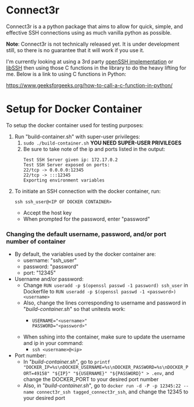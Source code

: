# Connect3r
Connect3r is a a python package that aims to allow for quick, simple, and effective SSH connections using as much vanilla python as possible.

**Note**: Connect3r is not technically released yet. It is under development still, so there is no guarantee that it will work if you use it.

I'm currently looking at using a 3rd party [openSSH implementation](https://github.com/openssh/openssh-portable) or [libSSH](https://api.libssh.org/stable/libssh_tutor_shell.html#opening_shell) then using those C functions in the library to do the heavy lifting for me. Below is a link to using C functions in Python:

https://www.geeksforgeeks.org/how-to-call-a-c-function-in-python/
# Setup for Docker Container
To setup the docker container used for testing purposes:
1. Run "build-container.sh" with super-user privileges:
   1. ``sudo ./build-container.sh`` **YOU NEED SUPER-USER PRIVILEGES**
   2. Be sure to take note of the ip and ports listed in the output:
        ```
        Test SSH Server given ip: 172.17.0.2
        Test SSH Server exposed on ports:
        22/tcp -> 0.0.0.0:12345
        22/tcp -> :::12345
        Exporting environment variables
        ```
2. To initiate an SSH connection with the docker container, run:
      ```
      ssh ssh_user@<IP OF DOCKER CONTAINER>
      ```
   - Accept the host key
   - When prompted for the password, enter "password"

### Changing the default username, password, and/or port number of container
- By default, the variables used by the docker container are:
  - username: "ssh_user"
  - password: "password"
  - port: "12345"
- Username and/or password:
  - Change ```RUN useradd -p $(openssl passwd -1 password) ssh_user``` in Dockerfile to ```RUN useradd -p $(openssl passwd -1 <password>) <username>``` 
  - Also, change the lines corresponding to username and password in "*build-container.sh*" so that unitests work:
    - ```
      USERNAME="<username>"
      PASSWORD="<password>"
      ```
  - When sshing into the container, make sure to update the username and ip in your command:
      - ```ssh <username>@<ip>```
- Port number:
  - In "*build-container.sh*", go to ```printf "DOCKER_IP=%s\nDOCKER_USERNAME=%s\nDOCKER_PASSWORD=%s\nDOCKER_PORT=49158" "${IP}" "${USERNAME}" "${PASSWORD}" > .env```, and change the DOCKER_PORT to your desired port number
  - Also, in "*build-container.sh*", go to ```docker run -d -P -p 12345:22 --name connect3r_ssh tagged_connect3r_ssh```, and change the 12345 to your desired port
